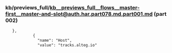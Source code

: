 ### kb/previews_full/kb__previews_full__flows__master-first__master-and-slot@auth.har.part078.md.part001.md (part 002)

```md
   },
            {
              "name": "Host",
              "value": "tracks.alteg.io"
     
```

```
